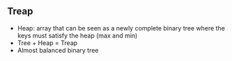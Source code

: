 ## Treap
- Heap: array that can be seen as a newly complete binary tree where the keys must satisfy the heap (max and min)
- Tree + Heap = Treap
- Almost balanced binary tree
